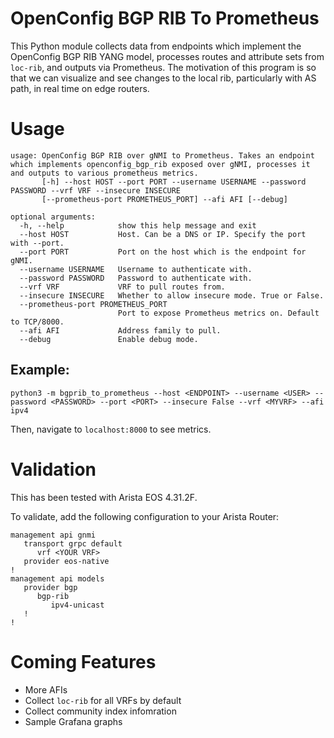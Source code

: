 # OpenConfig BGP RIB To Prometheus

This Python module collects data from endpoints which implement the OpenConfig BGP RIB YANG model, processes routes and attribute sets from `loc-rib`, and outputs via Prometheus. The motivation of this program is so that we can visualize and see changes to the local rib, particularly with AS path, in real time on edge routers. 

# Usage

```
usage: OpenConfig BGP RIB over gNMI to Prometheus. Takes an endpoint which implements openconfig_bgp_rib exposed over gNMI, processes it and outputs to various prometheus metrics.
       [-h] --host HOST --port PORT --username USERNAME --password PASSWORD --vrf VRF --insecure INSECURE
       [--prometheus-port PROMETHEUS_PORT] --afi AFI [--debug]

optional arguments:
  -h, --help            show this help message and exit
  --host HOST           Host. Can be a DNS or IP. Specify the port with --port.
  --port PORT           Port on the host which is the endpoint for gNMI.
  --username USERNAME   Username to authenticate with.
  --password PASSWORD   Password to authenticate with.
  --vrf VRF             VRF to pull routes from.
  --insecure INSECURE   Whether to allow insecure mode. True or False.
  --prometheus-port PROMETHEUS_PORT
                        Port to expose Prometheus metrics on. Default to TCP/8000.
  --afi AFI             Address family to pull.
  --debug               Enable debug mode.
  ```

## Example:

```
python3 -m bgprib_to_prometheus --host <ENDPOINT> --username <USER> --password <PASSWORD> --port <PORT> --insecure False --vrf <MYVRF> --afi ipv4
```

Then, navigate to `localhost:8000` to see metrics.

# Validation

This has been tested with Arista EOS 4.31.2F. 

To validate, add the following configuration to your Arista Router:

```
management api gnmi
   transport grpc default
      vrf <YOUR VRF>
   provider eos-native
!
management api models
   provider bgp
      bgp-rib
         ipv4-unicast
   !
!
```

# Coming Features

- More AFIs
- Collect `loc-rib` for all VRFs by default
- Collect community index infomration
- Sample Grafana graphs
